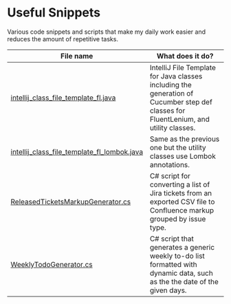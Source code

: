 # Useful Snippets

Various code snippets and scripts that make my daily work easier and reduces the amount of repetitive tasks.

| File name | What does it do? |
|---|---|
| [intellij_class_file_template_fl.java](intellij_class_file_template_fl.java) | IntelliJ File Template for Java classes including the generation of Cucumber step def classes for FluentLenium, and utility classes. |
| [intellij_class_file_template_fl_lombok.java](intellij_class_file_template_fl_lombok.java) | Same as the previous one but the utility classes use Lombok annotations. |
| [ReleasedTicketsMarkupGenerator.cs](ReleasedTicketsMarkupGenerator.cs]) | C# script for converting a list of Jira tickets from an exported CSV file to Confluence markup grouped by issue type. |
| [WeeklyTodoGenerator.cs](WeeklyTodoGenerator.cs) | C# script that generates a generic weekly to-do list formatted with dynamic data, such as the the date of the given days. |

